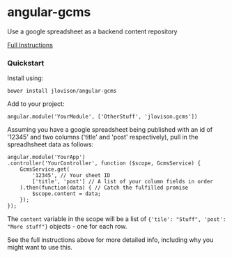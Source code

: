 angular-gcms
============

Use a google spreadsheet as a backend content repository

[Full Instructions](http://jlovison.github.io/angular-gcms/)

### Quickstart ###

Install using:

    bower install jlovison/angular-gcms

Add to your project:

    angular.module('YourModule', ['OtherStuff', 'jlovison.gcms'])

Assuming you have a google spreadsheet being published with an id of '12345' and two columns ('title' and 'post' respectively), pull in the spreadhsheet data as follows:

    angular.module('YourApp')
    .controller('YourController', function ($scope, GcmsService) {
        GcmsService.get(
            '12345', // Your sheet ID
            ['title', 'post'] // A list of your column fields in order
        ).then(function(data) { // Catch the fulfilled promise
            $scope.content = data;
        });
    });

The `content` variable in the scope will be a list of `{'tile': "Stuff", 'post': "More stuff"}` objects - one for each row.

See the full instructions above for more detailed info, including why you might want to use this.
